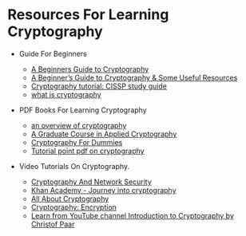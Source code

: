 Resources For Learning Cryptography
==================================

+ Guide For Beginners
	+ [A Beginners Guide to Cryptography](http://epictuts.blogspot.in/2011/06/beginners-guide-to-cryptography.html)
	+ [A Beginner’s Guide to Cryptography & Some Useful Resources](https://www.comparitech.com/blog/information-security/cryptography-guide/)
	+ [Cryptography tutorial: CISSP study guide](http://searchitchannel.techtarget.com/tutorial/Cryptography-tutorial-CISSP-study-guide)
	+ [what is cryptography](https://www.synopsys.com/software-integrity/resources/knowledge-database/cryptography.html)

+ PDF Books For Learning Cryptography
	+ [an overview of cryptography](http://www.garykessler.net/library/crypto.html)
	+ [A Graduate Course in Applied Cryptography](https://crypto.stanford.edu/~dabo/cryptobook/draft_0_2.pdf)
	+ [Cryptography For Dummies](https://doc.lagout.org/network/3_Cryptography/Cryptography%20for%20Dummies.pdf) 
	+ [Tutorial point pdf on cryptography](https://www.tutorialspoint.com/cryptography/cryptography_tutorial.pdf)

+ Video Tutorials On Cryptography.
	+ [Cryptography And Network Security](http://nptel.ac.in/courses/106105031/1)
	+ [Khan Academy - Journey into cryptography](https://www.khanacademy.org/computing/computer-science/cryptography)
	+ [All About Cryptography](http://freevideolectures.com/Course/3027/Cryptography-and-Network-Security)
	+ [Cryptography: Encryption](https://ocw.mit.edu/courses/electrical-engineering-and-computer-science/6-046j-design-and-analysis-of-algorithms-spring-2015/lecture-videos/lecture-22-cryptography-encryption/)
	+ [Learn from YouTube channel Introduction to Cryptography by Christof Paar](https://www.youtube.com/channel/UC1usFRN4LCMcfIV7UjHNuQg)
